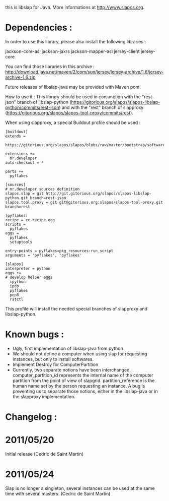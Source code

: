 this is libslap for Java.
More informations at http://www.slapos.org.

Dependencies :
=============

In order to use this library, please also install the following libraries :

jackson-core-asl
jackson-jaxrs
jackson-mapper-asl
jersey-client
jersey-core

You can find those libraries in this archive :
http://download.java.net/maven/2/com/sun/jersey/jersey-archive/1.6/jersey-archive-1.6.zip

Future releases of libslap-java may be provided with Maven pom.

How to use it : 
This library should be used in conjunction with the "rest-json" branch of
libslap-python
(https://gitorious.org/slapos/slapos-libslap-python/commits/rest-json) and with
the "rest" branch of slapproxy 
(https://gitorious.org/slapos/slapos-tool-proxy/commits/rest).

When using slapproxy, a special Buildout profile should be used : 

    [buildout]
    extends =
      https://gitorious.org/slapos/slapos/blobs/raw/master/bootstrap/software.cfg
    
    extensions +=
      mr.developer
    auto-checkout = *
    
    parts +=
      pyflakes
    
    [sources]
    # mr.developer sources definition
    slapos.slap = git http://git.gitorious.org/slapos/slapos-libslap-python.git branch=rest-json
    slapos.tool.proxy = git git@gitorious.org:slapos/slapos-tool-proxy.git branch=rest
    
    [pyflakes]
    recipe = zc.recipe.egg
    scripts =
      pyflakes
    eggs =
      pyflakes
      setuptools
    
    entry-points = pyflakes=pkg_resources:run_script
    arguments = 'pyflakes', 'pyflakes'
    
    [slapos]
    interpreter = python
    eggs +=
    # develop helper eggs
      ipython
      ipdb
      pyflakes
      pep8
      rstctl
    

This profile will install the needed special branches of slapproxy and
libslap-python.

Known bugs :
=============

* Ugly, first implementation of libslap-java from python 
* We should not define a computer when using slap for requesting instances, but
  only to install softwares.
* Implement Destroy for ComputerPartition
* Currently, two separate notions have been interchanged. computer_partition_id
  represents the internal name of the computer partition from the point of view
  of slapgrid. partition_reference is the human name set by the person requesting
  an instance. A bug is preventing us to separate those notions, either in the
  libslap-java or in the slapproxy implementation.


Changelog :
=============

2011/05/20
===
Initial release
(Cedric de Saint Martin)

2011/05/24
===
Slap is no longer a singleton, several instances can be used at the same time with several masters.
(Cedric de Saint Martin)